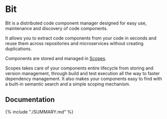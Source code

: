 
# Bit

Bit is a distributed code component manager designed for easy use, maintenance and discovery of code components.

It allows you to extract code components from your code in seconds and reuse them across repositories and microservices without creating duplications.

Components are stored and managed in [Scopes](Glossary#scopes).

Scopes takes care of your components entire lifecycle from storing and version management, through build and test execution all the way to faster dependency management. It also makes your components easy to find with a built-in semantic search and a simple scoping mechanism.

## Documentation

{% include "./SUMMARY.md" %}
